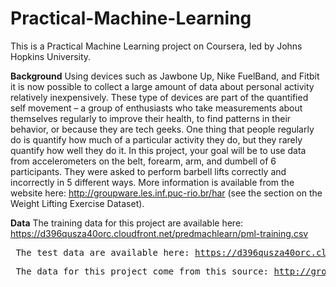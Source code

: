 # Practical-Machine-Learning
This is a Practical Machine Learning project on Coursera, led by Johns Hopkins University.

**Background**
Using devices such as Jawbone Up, Nike FuelBand, and Fitbit it is now possible to collect a large amount of data about personal activity relatively inexpensively. These type of devices are part of the quantified self movement – a group of enthusiasts who take measurements about themselves regularly to improve their health, to find patterns in their behavior, or because they are tech geeks. One thing that people regularly do is quantify how much of a particular activity they do, but they rarely quantify how well they do it. In this project, your goal will be to use data from accelerometers on the belt, forearm, arm, and dumbell of 6 participants. They were asked to perform barbell lifts correctly and incorrectly in 5 different ways. More information is available from the website here: 
http://groupware.les.inf.puc-rio.br/har (see the section on the Weight Lifting Exercise Dataset). 

**Data** 
The training data for this project are available here: https://d396qusza40orc.cloudfront.net/predmachlearn/pml-training.csv <pre>
The test data are available here: https://d396qusza40orc.cloudfront.net/predmachlearn/pml-testing.csv <pre>
The data for this project come from this source: http://groupware.les.inf.puc-rio.br/har <pre>
